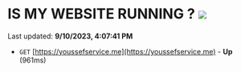 # IS MY WEBSITE RUNNING ? [![](https://img.shields.io/static/v1?label=Sponsor&message=%E2%9D%A4&logo=GitHub&color=%23fe8e86)](https://github.com/sponsors/<username>)

Last updated: **9/10/2023, 4:07:41 PM**

- `GET` [https://youssefservice.me](https://youssefservice.me) - **Up** (961ms)
